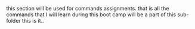 this section will be used for commands assignments. that is all the commands that I will learn during this boot camp will be a part of this sub-folder
this is it..
